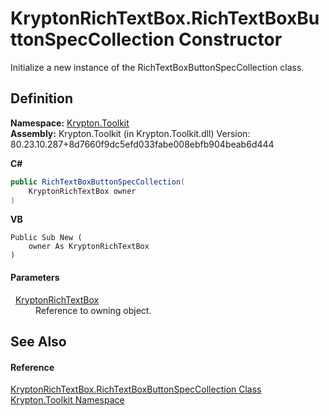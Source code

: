 # KryptonRichTextBox.RichTextBoxButtonSpecCollection Constructor


Initialize a new instance of the RichTextBoxButtonSpecCollection class.



## Definition
**Namespace:** <a href="79d2eac2-21f4-54ff-7552-b20c33c30600.md">Krypton.Toolkit</a>  
**Assembly:** Krypton.Toolkit (in Krypton.Toolkit.dll) Version: 80.23.10.287+8d7660f9dc5efd033fabe008ebfb904beab6d444

**C#**
``` C#
public RichTextBoxButtonSpecCollection(
	KryptonRichTextBox owner
)
```
**VB**
``` VB
Public Sub New ( 
	owner As KryptonRichTextBox
)
```



#### Parameters
<dl><dt>  <a href="d103592f-1fd8-ac7d-2a60-d967f7d4d149.md">KryptonRichTextBox</a></dt><dd>Reference to owning object.</dd></dl>

## See Also


#### Reference
<a href="6dcccac8-be1d-5b3f-08e7-bff23d3e2318.md">KryptonRichTextBox.RichTextBoxButtonSpecCollection Class</a>  
<a href="79d2eac2-21f4-54ff-7552-b20c33c30600.md">Krypton.Toolkit Namespace</a>  
